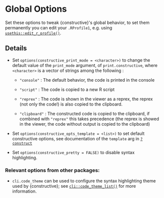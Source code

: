 # Global Options

Set these options to tweak {constructive}'s global behavior, to set them
permanently you can edit your `.RProfile1`, e.g. using
[`usethis::edit_r_profile()`](https://usethis.r-lib.org/reference/edit.html).

## Details

- Set `options(constructive_print_mode = <character>)` to change the
  default value of the `print_mode` argument, of `print.constructive`,
  where `<character>` is a vector of strings among the following :

  - `"console"` : The default behavior, the code is printed in the
    console

  - `"script"` : The code is copied to a new R script

  - `"reprex"` : The code is shown in the viewer as a reprex, the reprex
    (not only the code!) is also copied to the clipboard.

  - `"clipboard"` : The constructed code is copied to the clipboard, if
    combined with `"reprex"` this takes precedence (the reprex is showed
    in the viewer, the code without output is copied to the clipboard)

- Set `options(constructive_opts_template = <list>)` to set default
  constructive options, see documentation of the `template` arg in
  [`?construct`](https://cynkra.github.io/constructive/reference/construct.md)

- Set `options(constructive_pretty = FALSE)` to disable syntax
  highlighting.

### Relevant options from other packages:

- `cli.code_theme` can be used to configure the syntax highlighting
  theme used by {constructive}; see
  [`cli::code_theme_list()`](https://cli.r-lib.org/reference/code_theme_list.html)
  for more information.
